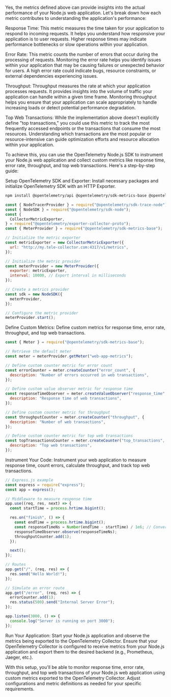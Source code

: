 Yes, the metrics defined above can provide insights into the actual performance of your Node.js web application. Let's break down how each metric contributes to understanding the application's performance:

Response Time: This metric measures the time taken for your application to respond to incoming requests. It helps you understand how responsive your application is to user requests. Higher response times may indicate performance bottlenecks or slow operations within your application.

Error Rate: This metric counts the number of errors that occur during the processing of requests. Monitoring the error rate helps you identify issues within your application that may be causing failures or unexpected behavior for users. A high error rate could indicate bugs, resource constraints, or external dependencies experiencing issues.

Throughput: Throughput measures the rate at which your application processes requests. It provides insights into the volume of traffic your application can handle within a given time frame. Monitoring throughput helps you ensure that your application can scale appropriately to handle increasing loads or detect potential performance degradation.

Top Web Transactions: While the implementation above doesn't explicitly define "top transactions," you could use this metric to track the most frequently accessed endpoints or the transactions that consume the most resources. Understanding which transactions are the most popular or resource-intensive can guide optimization efforts and resource allocation within your application.

To achieve this, you can use the OpenTelemetry Node.js SDK to instrument your Node.js web application and collect custom metrics like response time, error rate, throughput, and top web transactions. Here's a step-by-step guide:

Setup OpenTelemetry SDK and Exporter: Install necessary packages and initialize OpenTelemetry SDK with an HTTP Exporter.

```bash
npm install @opentelemetry/api @opentelemetry/sdk-metrics-base @opentelemetry/sdk-node @opentelemetry/exporter-collector-proto
```

```js
const { NodeTracerProvider } = require("@opentelemetry/sdk-trace-node");
const { NodeSDK } = require("@opentelemetry/sdk-node");
const {
  CollectorMetricExporter,
} = require("@opentelemetry/exporter-collector-proto");
const { MeterProvider } = require("@opentelemetry/sdk-metrics-base");

// Initialize the metric exporter
const metricExporter = new CollectorMetricExporter({
  url: "http://my.tele-collector.com:4317/v1/metrics",
});

// Initialize the metric provider
const meterProvider = new MeterProvider({
  exporter: metricExporter,
  interval: 10000, // Export interval in milliseconds
});

// Create a metrics provider
const sdk = new NodeSDK({
  meterProvider,
});

// Configure the metric provider
meterProvider.start();
```

Define Custom Metrics: Define custom metrics for response time, error rate, throughput, and top web transactions.

```js
const { Meter } = require("@opentelemetry/sdk-metrics-base");

// Retrieve the default meter
const meter = meterProvider.getMeter("web-app-metrics");

// Define custom counter metric for error count
const errorCounter = meter.createCounter("error_count", {
  description: "Number of errors occurred in web transactions",
});

// Define custom value observer metric for response time
const responseTimeObserver = meter.createValueObserver("response_time", {
  description: "Response time of web transactions",
});

// Define custom counter metric for throughput
const throughputCounter = meter.createCounter("throughput", {
  description: "Number of web transactions",
});

// Define custom counter metric for top web transactions
const topTransactionsCounter = meter.createCounter("top_transactions", {
  description: "Top web transactions",
});
```

Instrument Your Code: Instrument your web application to measure response time, count errors, calculate throughput, and track top web transactions.

```js
// Express.js example
const express = require("express");
const app = express();

// Middleware to measure response time
app.use((req, res, next) => {
  const startTime = process.hrtime.bigint();

  res.on("finish", () => {
    const endTime = process.hrtime.bigint();
    const responseTimeNs = Number(endTime - startTime) / 1e6; // Convert to milliseconds
    responseTimeObserver.observe(responseTimeNs);
    throughputCounter.add(1);
  });

  next();
});

// Routes
app.get("/", (req, res) => {
  res.send("Hello World!");
});

// Simulate an error route
app.get("/error", (req, res) => {
  errorCounter.add(1);
  res.status(500).send("Internal Server Error");
});

app.listen(3000, () => {
  console.log("Server is running on port 3000");
});
```

Run Your Application: Start your Node.js application and observe the metrics being exported to the OpenTelemetry Collector.
Ensure that your OpenTelemetry Collector is configured to receive metrics from your Node.js application and export them to the desired backend (e.g., Prometheus, Jaeger, etc.).

With this setup, you'll be able to monitor response time, error rate, throughput, and top web transactions of your Node.js web application using custom metrics exported to the OpenTelemetry Collector. Adjust configurations and metric definitions as needed for your specific requirements.
